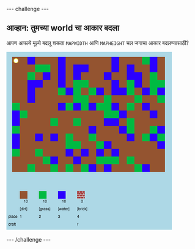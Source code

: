 --- challenge ---

## आव्हान: तुमच्या world चा आकार बदला

आपण आपल्ये मूल्ये बदलू शकता `MAPWIDTH` आणि `MAPHEIGHT` चल जगाचा आकार बदलण्यासाठी?

![screenshot](images/craft-mapsize.png)

--- /challenge ---